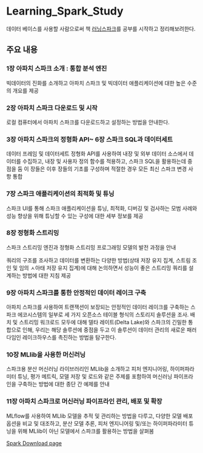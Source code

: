 # Learning_Spark_Study
데이터 베이스를 사용할 사람으로써 책 [러닝스파크](https://github.com/databricks/LearningSparkV2)를 공부를 시작하고 정리해보려한다.
## 주요 내용
### 1장 아파치 스파크 소개 : 통합 분석 엔진
빅데이터의 진화를 소개하고 아파치 스파크 및 빅데이터 애플리케이션에 대한 높은 수준의 개요를 제공
### 2장 아파치 스파크 다운로드 및 시작
로컬 컴퓨터에서 아파치 스파크를 다운로드하고 설정하는 방법을 안내한다.
### 3장 아파치 스파크의 정형화 API~ 6장 스파크 SQL과 데이터세트
데이터 프레임 및 데이터세트 정형화 API를 사용하여 내장 및 외부 데이터 소스에서 데이터를 수집하고, 내장 및 사용자 정의 함수를 적용하고, 스파크 SQL을 활용하는데 중점을 둠 이 장들은 이후 장들의 기초를 구성하며 적절한 경우 모든 최신 스파크 변경 사항 통합
### 7장 스파크 애플리케이션의 최적화 및 튜닝
스파크 UI를 통해 스파크 애플리케이션을 튜닝, 최적화, 디버깅 및 검사하는 모범 사례와 성능 향상을 위해 튜닝할 수 있는 구성에 대한 세부 정보를 제공
### 8장 정형화 스트리밍
스파크 스트리밍 엔진과 정형화 스트리밍 프로그래밍 모델의 발전 과정을 안내

쿼리의 구조를 조사하고 데이터를 변환하는 다양한 방법(상태 저장 유지 집계, 스트림 조인 및 임의 ㅅ아태 저장 유지 집계)에 대해 논의하면서 성능이 좋은 스트리밍 쿼리를 설계하는 방법에 대한 지침 제공

### 9장 아파치 스파크를 통한 안정적인 데이터 레이크 구축
아파치 스파크를 사용하여 트랜잭션이 보장되는 안정적인 데이터 레이크를 구축하는 스파크 에코시스템의 일부로 세 가지 오픈소스 테이블 형식의 스토리지 솔루션을 조사. 배치 및 스트리밍 워크로드 모두에 대해 델타 레이트(Delta Lake)와 스파크의 긴밀한 통합으로 인해, 우리는 해당 솔루션에 중점을 두고 이 솔루션이 데이터 관리의 새로운 패러다임인 레이크하우스를 촉진하는 방법을 탐구한다.

### 10장 MLlib을 사용한 머신러닝
스파크용 분산 머신러닝 라이브러리인 MLlib을 소개하고 피처 엔지니어링, 하이퍼파라미터 튜닝, 평가 메트릭, 모델 저장 및 로드와 같은 주제를 포함하여 머신러닝 파이프라인을 구축하는 방법에 대한 종단 간 예제를 안내

### 11장 아파치 스파크로 머신러닝 파이프라인 관리, 배포 및 확장
MLflow를 사용하여 MLlib 모델을 추적 및 관리하는 방법을 다루고, 다양한 모델 배포 옵션을 비교 및 대조하고, 분산 모델 추론, 피처 엔지니어링 및/또는 하이퍼파라미터 튜닝을 위해 MLlib이 아닌 모델에서 스파크를 활용하는 방법을 살펴봄

[Spark Download page](https://spark.apache.org/downloads.html)
